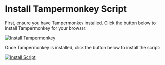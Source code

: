 # Install Tampermonkey Script

First, ensure you have Tampermonkey installed. Click the button below to install Tampermonkey for your browser:

[![Install Tampermonkey](https://img.shields.io/badge/Install-Tampermonkey-black?style=for-the-badge&logo=google-chrome)](https://www.tampermonkey.net/)

Once Tampermonkey is installed, click the button below to install the script:

[![Install Script](https://img.shields.io/badge/Install-Script-blue?style=for-the-badge)](https://raw.githubusercontent.com/SAJAL563/RooterkiMKC/refs/heads/main/rooterkimkc.js)
